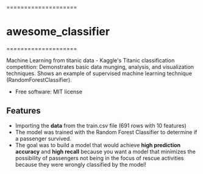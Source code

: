 ====================
# awesome_classifier
====================

Machine Learning from titanic data - Kaggle's Titanic classification competition: Demonstrates basic data munging, analysis, and visualization techniques. Shows an example of supervised machine learning technique (RandomForestClassifier).

* Free software: MIT license


Features
--------

* Importing the **data** from the train.csv file (691 rows with 10 features)  
* The model was trained with the Random Forest Classifier to determine if a passenger survived.
* The goal was to build a model that would achieve **high prediction accuracy** and **high recall** because you want a model that minimizes the possibility of passengers not being in the focus of rescue activities because they were wrongly classified by the model!
